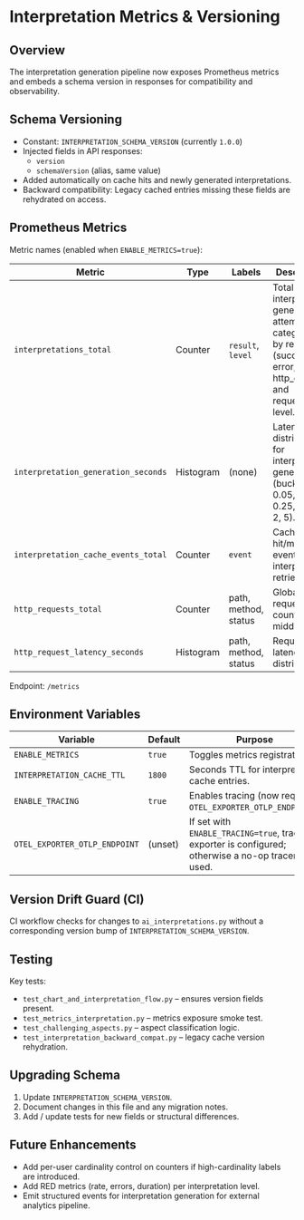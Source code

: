 # Interpretation Metrics & Versioning

## Overview

The interpretation generation pipeline now exposes Prometheus metrics and embeds a schema version in responses for compatibility and observability.

## Schema Versioning

* Constant: `INTERPRETATION_SCHEMA_VERSION` (currently `1.0.0`)
* Injected fields in API responses:
  * `version`
  * `schemaVersion` (alias, same value)
* Added automatically on cache hits and newly generated interpretations.
* Backward compatibility: Legacy cached entries missing these fields are rehydrated on access.

## Prometheus Metrics

Metric names (enabled when `ENABLE_METRICS=true`):

| Metric | Type | Labels | Description |
| ------ | ---- | ------ | ----------- |
| `interpretations_total` | Counter | `result`, `level` | Total interpretation generation attempts categorized by result (success, error, http_error) and requested level. |
| `interpretation_generation_seconds` | Histogram | (none) | Latency distribution for interpretation generation (buckets: 0.05, 0.1, 0.25, 0.5, 1, 2, 5). |
| `interpretation_cache_events_total` | Counter | `event` | Cache hit/miss events for interpretation retrieval. |
| `http_requests_total` | Counter | path, method, status | Global HTTP request counts (core middleware). |
| `http_request_latency_seconds` | Histogram | path, method, status | Request latency distribution. |

Endpoint: `/metrics`

## Environment Variables

| Variable | Default | Purpose |
| -------- | ------- | ------- |
| `ENABLE_METRICS` | `true` | Toggles metrics registration. |
| `INTERPRETATION_CACHE_TTL` | `1800` | Seconds TTL for interpretation cache entries. |
| `ENABLE_TRACING` | `true` | Enables tracing (now requires `OTEL_EXPORTER_OTLP_ENDPOINT`). |
| `OTEL_EXPORTER_OTLP_ENDPOINT` | (unset) | If set with `ENABLE_TRACING=true`, tracing exporter is configured; otherwise a no-op tracer is used. |

## Version Drift Guard (CI)

CI workflow checks for changes to `ai_interpretations.py` without a corresponding version bump of `INTERPRETATION_SCHEMA_VERSION`.

## Testing

Key tests:

* `test_chart_and_interpretation_flow.py` – ensures version fields present.
* `test_metrics_interpretation.py` – metrics exposure smoke test.
* `test_challenging_aspects.py` – aspect classification logic.
* `test_interpretation_backward_compat.py` – legacy cache version rehydration.

## Upgrading Schema

1. Update `INTERPRETATION_SCHEMA_VERSION`.
2. Document changes in this file and any migration notes.
3. Add / update tests for new fields or structural differences.

## Future Enhancements

* Add per-user cardinality control on counters if high-cardinality labels are introduced.
* Add RED metrics (rate, errors, duration) per interpretation level.
* Emit structured events for interpretation generation for external analytics pipeline.
